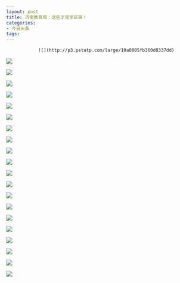 ```yaml
---
layout: post
title: 济南教育局：这些才是学区房！
categories:
- 今日头条
tags:
---
```

				![](http://p3.pstatp.com/large/10a0005fb360d8337dd)

![](http://p1.pstatp.com/large/1090005f8cfc6227d28)

![](http://p3.pstatp.com/large/10a0005fb353ab35694)

![](http://p3.pstatp.com/large/1090005f8d15e843af4)

![](http://p1.pstatp.com/large/10a0005fb3761103799)

![](http://p3.pstatp.com/large/10a0005fb3b91d6fbc7)

![](http://p1.pstatp.com/large/10a0005fb3a681116f0)

![](http://p1.pstatp.com/large/10a0005fb40cf77c7fa)

![](http://p1.pstatp.com/large/10a0005fb3f7cf0d78c)

![](http://p3.pstatp.com/large/10a0005fb410f7031a7)

![](http://p3.pstatp.com/large/10a0005fb44941a1057)

![](http://p3.pstatp.com/large/1090005f8dad2dfe973)

![](http://p3.pstatp.com/large/1090005f8d952da2fbe)

![](http://p3.pstatp.com/large/10a0005fb45c280fb10)

![](http://p3.pstatp.com/large/1090005f8dbef9b9fed)

![](http://p3.pstatp.com/large/10a0005fb4601716628)

![](http://p9.pstatp.com/large/10a0005fb4772f0e1a0)

![](http://p3.pstatp.com/large/10a0005fb48686cb9b2)

![](http://p3.pstatp.com/large/1090005f8dc67de4746)

![](http://p3.pstatp.com/large/1090005f8de6ea96896)

![](http://p1.pstatp.com/large/1090005f8ddae8b27b3)